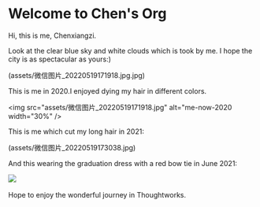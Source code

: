 # Welcome to Chen's Org

Hi, this is me, Chenxiangzi.

Look at the clear blue sky and white clouds which is took by me. I hope the city  is as spectacular as yours:)

(assets/微信图片_20220519171918.jpg.jpg)

This is me in 2020.I enjoyed dying my hair in different colors.

<img src="assets/微信图片_20220519171918.jpg" alt="me-now-2020 width="30%" />

This is me which cut my long hair in 2021:

(assets/微信图片_20220519173038.jpg)

And this wearing the graduation dress with a red bow tie in June 2021:

<img src="微信图片_20220519173034.jpg" width="20%" />

Hope to enjoy the wonderful journey in Thoughtworks.
